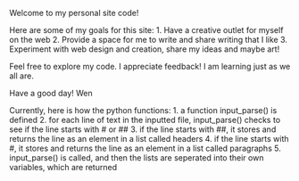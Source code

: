 Welcome to my personal site code!

Here are some of my goals for this site:
    1. Have a creative outlet for myself on the web
    2. Provide a space for me to write and share writing that I like
    3. Experiment with web design and creation, share my ideas and maybe art!

Feel free to explore my code. I appreciate feedback! I am learning just as we all are. 

Have a good day!
Wen

Currently, here is how the python functions:
    1. a function input_parse() is defined
    2. for each line of text in the inputted file, input_parse() checks to see if the line starts with # or ##
    3. if the line starts with ##, it stores and returns the line as an element in a list called headers
    4. if the line starts with #, it stores and returns the line as an element in a list called paragraphs
    5. input_parse() is called, and then the lists are seperated into their own variables, which are returned